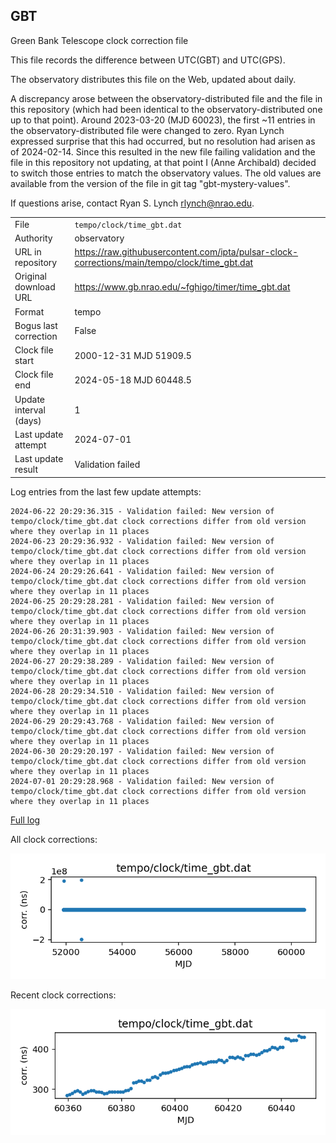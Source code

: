 
## GBT

Green Bank Telescope clock correction file

This file records the difference between UTC(GBT) and UTC(GPS).

The observatory distributes this file on the Web, updated about daily.

A discrepancy arose between the observatory-distributed file and the
file in this repository (which had been identical to the 
observatory-distributed one up to that point). Around 
2023-03-20 (MJD 60023), the first ~11 entries in the 
observatory-distributed file were changed to zero.
Ryan Lynch expressed surprise that this had occurred, but no
resolution had arisen as of 2024-02-14. Since this resulted in
the new file failing validation and the file in this repository
not updating, at that point I (Anne Archibald) decided to
switch those entries to match the observatory values. The old values
are available from the version of the file in git tag 
"gbt-mystery-values".

If questions arise, contact Ryan S. Lynch <rlynch@nrao.edu>.

|     |     |
|:--- |:--- |
| File | `tempo/clock/time_gbt.dat` |
| Authority | observatory |
| URL in repository | <https://raw.githubusercontent.com/ipta/pulsar-clock-corrections/main/tempo/clock/time_gbt.dat> |
| Original download URL | <https://www.gb.nrao.edu/~fghigo/timer/time_gbt.dat> |
| Format | tempo |
| Bogus last correction | False |
| Clock file start | 2000-12-31 MJD 51909.5 |
| Clock file end | 2024-05-18 MJD 60448.5 |
| Update interval (days) | 1 |
| Last update attempt | 2024-07-01 |
| Last update result | Validation failed |

Log entries from the last few update attempts:
```
2024-06-22 20:29:36.315 - Validation failed: New version of tempo/clock/time_gbt.dat clock corrections differ from old version where they overlap in 11 places
2024-06-23 20:29:36.932 - Validation failed: New version of tempo/clock/time_gbt.dat clock corrections differ from old version where they overlap in 11 places
2024-06-24 20:29:26.641 - Validation failed: New version of tempo/clock/time_gbt.dat clock corrections differ from old version where they overlap in 11 places
2024-06-25 20:29:28.281 - Validation failed: New version of tempo/clock/time_gbt.dat clock corrections differ from old version where they overlap in 11 places
2024-06-26 20:31:39.903 - Validation failed: New version of tempo/clock/time_gbt.dat clock corrections differ from old version where they overlap in 11 places
2024-06-27 20:29:38.289 - Validation failed: New version of tempo/clock/time_gbt.dat clock corrections differ from old version where they overlap in 11 places
2024-06-28 20:29:34.510 - Validation failed: New version of tempo/clock/time_gbt.dat clock corrections differ from old version where they overlap in 11 places
2024-06-29 20:29:43.768 - Validation failed: New version of tempo/clock/time_gbt.dat clock corrections differ from old version where they overlap in 11 places
2024-06-30 20:29:20.197 - Validation failed: New version of tempo/clock/time_gbt.dat clock corrections differ from old version where they overlap in 11 places
2024-07-01 20:29:28.968 - Validation failed: New version of tempo/clock/time_gbt.dat clock corrections differ from old version where they overlap in 11 places
```
[Full log](https://raw.githubusercontent.com/ipta/pulsar-clock-corrections/main/log/tempo/clock/time_gbt.dat.log)


All clock corrections:

![plot of all clock corrections](time_gbt.dat.png "All corrections")

Recent clock corrections:

![plot of recent clock corrections](time_gbt.dat.short.png "Recent corrections")

